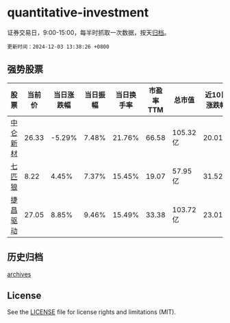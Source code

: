 # quantitative-investment

证券交易日，9:00-15:00，每半时抓取一次数据，按天[归档](archives)。

`更新时间：2024-12-03 13:38:26 +0800`

## 强势股票

|股票|当前价|当日涨跌幅|当日振幅|当日换手率|市盈率TTM|总市值|近10日涨跌幅|
|----|----|----|----|----|----|----|----|
|[中仑新材](https://xueqiu.com/S/SZ301565)|26.33|-5.29%|7.48%|21.76%|66.58|105.32亿|20.01%|
|[七匹狼](https://xueqiu.com/S/SZ002029)|8.22|4.45%|7.37%|15.45%|19.07|57.95亿|31.52%|
|[捷昌驱动](https://xueqiu.com/S/SH603583)|27.05|8.85%|9.46%|15.49%|33.38|103.72亿|23.01%|

## 历史归档

[archives](archives)

## License

See the [LICENSE](LICENSE) file for license rights and limitations (MIT).